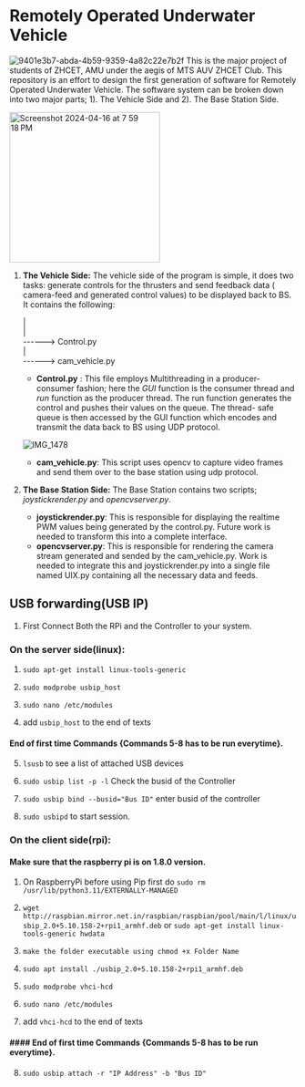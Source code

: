 # Remotely Operated Underwater Vehicle
![9401e3b7-abda-4b59-9359-4a82c22e7b2f](https://github.com/MohammadAmmargk8497/ROV1.0/assets/75717701/faa7e680-f711-4787-b866-4df94a74adfb)
This is the major project of students of ZHCET, AMU under the aegis of MTS AUV ZHCET Club. This repository is an effort to design the first generation of software for Remotely Operated Underwater Vehicle. The software system can be broken down into two major parts; 1). The Vehicle Side and 2). The Base Station Side.


<img width="264" alt="Screenshot 2024-04-16 at 7 59 18 PM" src="https://github.com/MohammadAmmargk8497/ROV1.0/assets/75717701/a402932e-34b4-4920-8b0e-1af140b6fd58">

1. **The Vehicle Side:**
   The vehicle side of the program is simple, it does two tasks: generate controls for the thrusters and send feedback data ( camera-feed and generated control values) to be displayed back to BS. It contains the following:
   
   |  
   |  
    ------> Control.py  
   |  
    ------> cam_vehicle.py
   * **Control.py** : This file employs Multithreading in a producer-consumer fashion; here the *GUI* function is the consumer thread and *run*
                  function as the producer thread. The run function generates the control and pushes their values on the queue. The thread-                    safe queue is then accessed by the GUI function which encodes and transmit the data back to BS using UDP protocol.

   
    ![IMG_1478](https://github.com/MohammadAmmargk8497/ROV1.0/assets/75717701/2c0aec0d-6ce6-47bf-928b-acbea3391c0b)


     
   * **cam_vehicle.py**: This script uses opencv to capture video frames and send them over to the base station using udp protocol.

2. **The Base Station Side:**
    The Base Station contains two scripts; *joystickrender.py* and *opencvserver.py*.
   * **joystickrender.py**: This is responsible for displaying the realtime PWM values being generated by the control.py. Future work is needed to transform this into a complete interface.
   *  **opencvserver.py**: This is responsible for rendering the camera stream generated and sended by the cam_vehicle.py. Work is needed to integrate this and joystickrender.py into a single file named UIX.py containing all the necessary data and feeds. 


## USB forwarding(USB IP)

1. First Connect Both the RPi and the Controller to your system.


### On the server side(linux):

1. ```sudo apt-get install linux-tools-generic``` 

2. ```sudo modprobe usbip_host```

3. ```sudo nano /etc/modules```

4. add ```usbip_host``` to the end of texts
   
#### End of first time Commands {Commands 5-8 has to be run everytime}.

5. ```lsusb``` to see a list of attached USB devices

6. ```sudo usbip list -p -l``` Check the busid of the Controller

7. ```sudo usbip bind --busid="Bus ID"``` enter busid of the controller

8. ```sudo usbipd``` to start session.

### On the client side(rpi):
#### Make sure that the raspberry pi is on 1.8.0 version.
1. On RaspberryPi before using Pip first do 
  ```sudo rm /usr/lib/python3.11/EXTERNALLY-MANAGED```

2. ```wget http://raspbian.mirror.net.in/raspbian/raspbian/pool/main/l/linux/usbip_2.0+5.10.158-2+rpi1_armhf.deb```  or ```sudo apt-get install linux-tools-generic hwdata ```
   

3. ```make the folder executable using chmod +x Folder Name```

4. ```sudo apt install ./usbip_2.0+5.10.158-2+rpi1_armhf.deb```

5. ```sudo modprobe vhci-hcd```

6. ```sudo nano /etc/modules```

7. add ```vhci-hcd``` to the end of texts

#### #### End of first time Commands {Commands 5-8 has to be run everytime}.

8. ```sudo usbip attach -r "IP Address" -b "Bus ID"```


